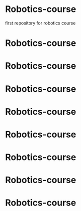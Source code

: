 # Robotics-course

first repository for robotics course
# Robotics-course
# Robotics-course
# Robotics-course
# Robotics-course
# Robotics-course
# Robotics-course
# Robotics-course
# Robotics-course
